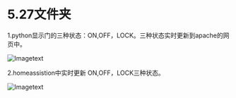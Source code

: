 # 5.27文件夹

1.python显示门的三种状态：ON,OFF，LOCK。三种状态实时更新到apache的网页中。

![Imagetext](https://github.com/shiep18/EIS2020/blob/master/students/Tian%20Haodong/5.27/index.gif)

2.homeassistion中实时更新 ON,OFF，LOCK三种状态。

![Imagetext](https://github.com/shiep18/EIS2020/blob/master/students/Tian%20Haodong/5.27/homeassistion.gif)

